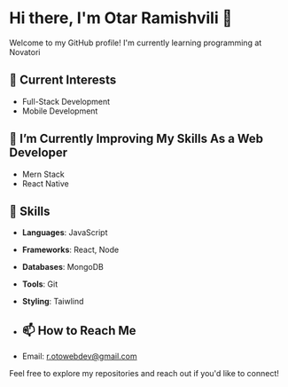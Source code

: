 # Hi there, I'm Otar Ramishvili 👋

Welcome to my GitHub profile! I'm currently learning programming at Novatori

## 🔭 Current Interests

- Full-Stack Development
- Mobile Development

## 🌱 I’m Currently Improving My Skills As a Web Developer

- Mern Stack
- React Native

## 🚀 Skills

- **Languages**: JavaScript
- **Frameworks**: React, Node
- **Databases**: MongoDB
- **Tools**: Git
- **Styling**: Taiwlind
  
- ## 📫 How to Reach Me

- Email: [r.otowebdev@gmail.com](mailto:r.otowebdev@gmail.com)

Feel free to explore my repositories and reach out if you'd like to connect!
